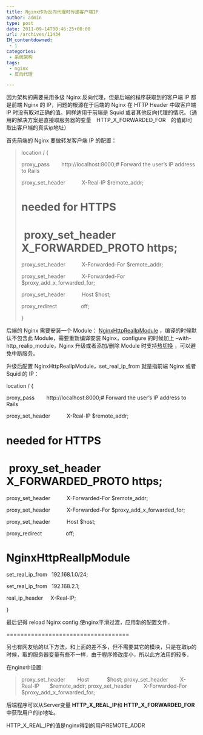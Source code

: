 ```yaml
---
title: Nginx作为反向代理时传递客户端IP
author: admin
type: post
date: 2011-09-14T00:46:25+00:00
url: /archives/11434
IM_contentdowned:
 - 1
categories:
 - 系统架构
tags:
 - nginx
 - 反向代理

---
```

因为架构的需要采用多级 Nginx 反向代理，但是后端的程序获取到的客户端 IP 都是前端 Nginx 的 IP，问题的根源在于后端的 Nginx 在 HTTP Header 中取客户端 IP 时没有取对正确的值。同样适用于前端是 Squid 或者其他反向代理的情况。（通用的解决方案是直接取服务器的变量　HTTP\_X\_FORWARDED_FOR　的值即可取出客户端的真实ip地址）

首先前端的 Nginx 要做转发客户端 IP 的配置：

> location / {
>
> proxy_pass        http://localhost:8000;# Forward the user’s IP address to Rails
>
> proxy_set_header           X-Real-IP $remote_addr;
>
> # needed for HTTPS
>
> #  proxy_set_header           X_FORWARDED_PROTO https;
>
> proxy_set_header           X-Forwarded-For $remote_addr;
>
> proxy_set_header           X-Forwarded-For $proxy_add_x_forwarded_for;
>
> proxy_set_header           Host $host;
>
> proxy_redirect                off;
>
> }

后端的 Nginx 需要安装一个 Module： [NginxHttpRealIpModule][1] ，编译的时候默认不包含此 Module，需要重新编译安装 Nginx，configure 的时候加上 –with-http\_realip\_module，Nginx 升级或者添加/删除 Module 时支持[热切换][2] ，可以避免中断服务。

升级后配置 NginxHttpRealIpModule，set\_real\_ip_from 就是指前端 Nginx 或者 Squid 的 IP：

location / {

proxy_pass        http://localhost:8000;# Forward the user’s IP address to Rails

proxy_set_header           X-Real-IP $remote_addr;

# needed for HTTPS

#  proxy_set_header           X_FORWARDED_PROTO https;

proxy_set_header           X-Forwarded-For $remote_addr;

proxy_set_header           X-Forwarded-For $proxy_add_x_forwarded_for;

proxy_set_header           Host $host;

proxy_redirect                off;

# NginxHttpRealIpModule

set_real_ip_from   192.168.1.0/24;

set_real_ip_from   192.168.2.1;

real_ip_header     X-Real-IP;

}


最后记得 reload Nginx config.使nginx平滑过渡，应用新的配置文件．

===================================

另也有网友给的以下方法，和上面的差不多，但不需要其它的模块，只是在取ip的时候，取的服务器变量有些不一样．由于程序修改度小，所以此方法用的较多．

在nginx中设置:

> proxy\_set\_header        Host            $host;
> proxy\_set\_header        X-Real-IP       $remote_addr;
> proxy\_set\_header        X-Forwarded-For $proxy\_add\_x\_forwarded\_for;

后端程序可以从Server变量 **HTTP_X_REAL_IP**和 **HTTP_X_FORWARDED_FOR**中获取用户的ip地址。

HTTP\_X\_REAL\_IP的值是nginx得到的用户REMOTE\_ADDR

 [1]: http://wiki.nginx.org/NginxHttpRealIpModule
 [2]: http://www.sonitech.org/2010/05/20/nginx-notes-tips/
